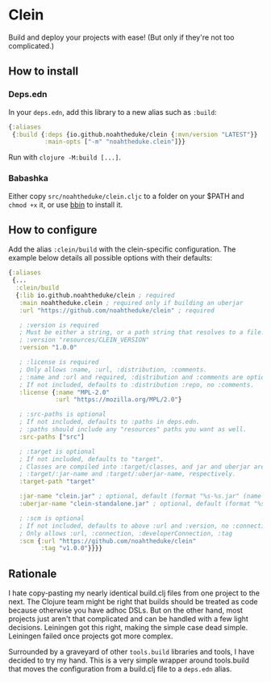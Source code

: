 # Clein

Build and deploy your projects with ease! (But only if they're not too complicated.)

## How to install

### Deps.edn

In your `deps.edn`, add this library to a new alias such as `:build`:

```clojure
{:aliases
 {:build {:deps {io.github.noahtheduke/clein {:mvn/version "LATEST"}}
          :main-opts ["-m" "noahtheduke.clein"]}}
```

Run with `clojure -M:build [...]`.

### Babashka

Either copy `src/noahtheduke/clein.cljc` to a folder on your $PATH and `chmod +x` it, or
use [bbin](https://github.com/babashka/bbin) to install it.

## How to configure

Add the alias `:clein/build` with the clein-specific configuration. The example below
details all possible options with their defaults:

```clojure
{:aliases
 {...
  :clein/build
  {:lib io.github.noahtheduke/clein ; required
   :main noahtheduke.clein ; required only if building an uberjar
   :url "https://github.com/noahtheduke/clein" ; required

   ; :version is required
   ; Must be either a string, or a path string that resolves to a file:
   ; :version "resources/CLEIN_VERSION"
   :version "1.0.0"

   ; :license is required
   ; Only allows :name, :url, :distribution, :comments.
   ; :name and :url and required, :distribution and :comments are optional.
   ; If not included, defaults to :distribution :repo, no :comments.
   :license {:name "MPL-2.0"
             :url "https://mozilla.org/MPL/2.0"}

   ; :src-paths is optional
   ; If not included, defaults to :paths in deps.edn.
   ; :paths should include any "resources" paths you want as well.
   :src-paths ["src"]

   ; :target is optional
   ; If not included, defaults to "target".
   ; Classes are compiled into :target/classes, and jar and uberjar are built in
   ; :target/:jar-name and :target/:uberjar-name, respectively.
   :target-path "target"

   :jar-name "clein.jar" ; optional, default (format "%s-%s.jar" (name lib) version)
   :uberjar-name "clein-standalone.jar" ; optional, default (format "%s-%s-standalone.jar" (name lib) version)

   ; :scm is optional
   ; If not included, defaults to above :url and :version, no :connection or :developerConnection
   ; Only allows :url, :connection, :developerConnection, :tag
   :scm {:url "https://github.com/noahtheduke/clein"
         :tag "v1.0.0"}}}}
```

## Rationale

I hate copy-pasting my nearly identical build.clj files from one project to the next.
The Clojure team might be right that builds should be treated as code because otherwise
you have adhoc DSLs. But on the other hand, most projects just aren't that complicated
and can be handled with a few light decisions. Leiningen got this right, making the
simple case dead simple. Leiningen failed once projects got more complex.

Surrounded by a graveyard of other `tools.build` libraries and tools, I have decided to
try my hand. This is a very simple wrapper around tools.build that moves the
configuration from a build.clj file to a `deps.edn` alias.
